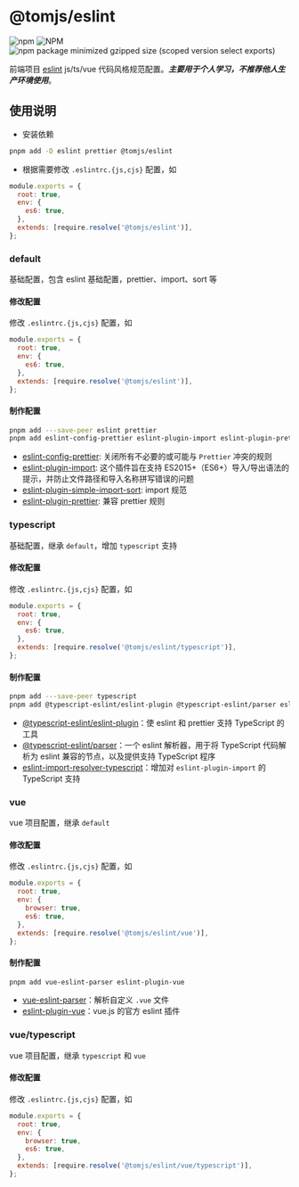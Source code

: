 # @tomjs/eslint

![npm](https://img.shields.io/npm/v/%40tomjs/eslint) ![NPM](https://img.shields.io/npm/l/%40tomjs%2Feslint) ![npm package minimized gzipped size (scoped version select exports)](https://img.shields.io/bundlejs/size/%40tomjs/eslint)

前端项目 [eslint](https://zh-hans.eslint.org/) js/ts/vue 代码风格规范配置。**_主要用于个人学习，不推荐他人生产环境使用_**。

## 使用说明

- 安装依赖

```bash
pnpm add -D eslint prettier @tomjs/eslint
```

- 根据需要修改 `.eslintrc.{js,cjs}` 配置，如

```js
module.exports = {
  root: true,
  env: {
    es6: true,
  },
  extends: [require.resolve('@tomjs/eslint')],
};
```

### default

基础配置，包含 eslint 基础配置，prettier、import、sort 等

#### 修改配置

修改 `.eslintrc.{js,cjs}` 配置，如

```js
module.exports = {
  root: true,
  env: {
    es6: true,
  },
  extends: [require.resolve('@tomjs/eslint')],
};
```

#### 制作配置

```bash
pnpm add ---save-peer eslint prettier
pnpm add eslint-config-prettier eslint-plugin-import eslint-plugin-prettier eslint-plugin-simple-import-sort
```

- [eslint-config-prettier](https://www.npmjs.com/package/eslint-config-prettier): 关闭所有不必要的或可能与 `Prettier` 冲突的规则
- [eslint-plugin-import](https://www.npmjs.com/package/eslint-plugin-import): 这个插件旨在支持 ES2015+（ES6+）导入/导出语法的提示，并防止文件路径和导入名称拼写错误的问题
- [eslint-plugin-simple-import-sort](https://github.com/lydell/eslint-plugin-simple-import-sort): import 规范
- [eslint-plugin-prettier](https://www.npmjs.com/package/eslint-plugin-prettier): 兼容 prettier 规则

### typescript

基础配置，继承 `default`，增加 `typescript` 支持

#### 修改配置

修改 `.eslintrc.{js,cjs}` 配置，如

```js
module.exports = {
  root: true,
  env: {
    es6: true,
  },
  extends: [require.resolve('@tomjs/eslint/typescript')],
};
```

#### 制作配置

```bash
pnpm add ---save-peer typescript
pnpm add @typescript-eslint/eslint-plugin @typescript-eslint/parser eslint-import-resolver-typescript
```

- [@typescript-eslint/eslint-plugin](https://typescript-eslint.io)：使 eslint 和 prettier 支持 TypeScript 的工具
- [@typescript-eslint/parser](https://typescript-eslint.io/architecture/parser)：一个 eslint 解析器，用于将 TypeScript 代码解析为 eslint 兼容的节点，以及提供支持 TypeScript 程序
- [eslint-import-resolver-typescript](https://www.npmjs.com/package/eslint-import-resolver-typescript)：增加对 `eslint-plugin-import` 的 TypeScript 支持

### vue

vue 项目配置，继承 `default`

#### 修改配置

修改 `.eslintrc.{js,cjs}` 配置，如

```js
module.exports = {
  root: true,
  env: {
    browser: true,
    es6: true,
  },
  extends: [require.resolve('@tomjs/eslint/vue')],
};
```

#### 制作配置

```bash
pnpm add vue-eslint-parser eslint-plugin-vue
```

- [vue-eslint-parser](https://www.npmjs.com/package/vue-eslint-parser)：解析自定义 `.vue` 文件
- [eslint-plugin-vue](https://eslint.vuejs.org)：vue.js 的官方 eslint 插件

### vue/typescript

vue 项目配置，继承 `typescript` 和 `vue`

#### 修改配置

修改 `.eslintrc.{js,cjs}` 配置，如

```js
module.exports = {
  root: true,
  env: {
    browser: true,
    es6: true,
  },
  extends: [require.resolve('@tomjs/eslint/vue/typescript')],
};
```
